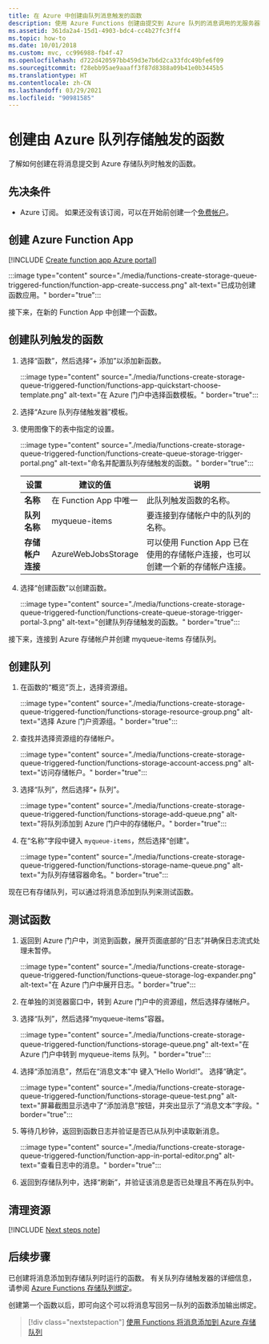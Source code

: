 ```yaml
---
title: 在 Azure 中创建由队列消息触发的函数
description: 使用 Azure Functions 创建由提交到 Azure 队列的消息调用的无服务器函数。
ms.assetid: 361da2a4-15d1-4903-bdc4-cc4b27fc3ff4
ms.topic: how-to
ms.date: 10/01/2018
ms.custom: mvc, cc996988-fb4f-47
ms.openlocfilehash: d722d420597bb459d3e7b6d2ca33fdc49bfe6f09
ms.sourcegitcommit: f28ebb95ae9aaaff3f87d8388a09b41e0b3445b5
ms.translationtype: HT
ms.contentlocale: zh-CN
ms.lasthandoff: 03/29/2021
ms.locfileid: "90981585"
---
```

# <a name="create-a-function-triggered-by-azure-queue-storage"></a>创建由 Azure 队列存储触发的函数

了解如何创建在将消息提交到 Azure 存储队列时触发的函数。

## <a name="prerequisites"></a>先决条件

- Azure 订阅。 如果还没有该订阅，可以在开始前创建一个[免费帐户](https://azure.microsoft.com/free/?WT.mc_id=A261C142F)。

## <a name="create-an-azure-function-app"></a>创建 Azure Function App

[!INCLUDE [Create function app Azure portal](../../includes/functions-create-function-app-portal.md)]

   :::image type="content" source="./media/functions-create-storage-queue-triggered-function/function-app-create-success.png" alt-text="已成功创建函数应用。" border="true":::

接下来，在新的 Function App 中创建一个函数。

<a name="create-function"></a>

## <a name="create-a-queue-triggered-function"></a>创建队列触发的函数

1. 选择“函数”，然后选择“+ 添加”以添加新函数。

   :::image type="content" source="./media/functions-create-storage-queue-triggered-function/functions-app-quickstart-choose-template.png" alt-text="在 Azure 门户中选择函数模板。" border="true":::

1. 选择“Azure 队列存储触发器”模板。

1. 使用图像下的表中指定的设置。

    :::image type="content" source="./media/functions-create-storage-queue-triggered-function/functions-create-queue-storage-trigger-portal.png" alt-text="命名并配置队列存储触发的函数。" border="true":::


    | 设置 | 建议的值 | 说明 |
    |---|---|---|
    | **名称** | 在 Function App 中唯一 | 此队列触发函数的名称。 |
    | **队列名称**   | myqueue-items    | 要连接到存储帐户中的队列的名称。 |
    | **存储帐户连接** | AzureWebJobsStorage | 可以使用 Function App 已在使用的存储帐户连接，也可以创建一个新的存储帐户连接。  |    

1. 选择“创建函数”以创建函数。

    :::image type="content" source="./media/functions-create-storage-queue-triggered-function/functions-create-queue-storage-trigger-portal-3.png" alt-text="创建队列存储触发的函数。" border="true":::

接下来，连接到 Azure 存储帐户并创建 myqueue-items 存储队列。

## <a name="create-the-queue"></a>创建队列

1. 在函数的“概览”页上，选择资源组。

    :::image type="content" source="./media/functions-create-storage-queue-triggered-function/functions-storage-resource-group.png" alt-text="选择 Azure 门户资源组。" border="true":::

1. 查找并选择资源组的存储帐户。

    :::image type="content" source="./media/functions-create-storage-queue-triggered-function/functions-storage-account-access.png" alt-text="访问存储帐户。" border="true":::

1. 选择“队列”，然后选择“+ 队列”。 

    :::image type="content" source="./media/functions-create-storage-queue-triggered-function/functions-storage-add-queue.png" alt-text="将队列添加到 Azure 门户中的存储帐户。" border="true":::

1. 在“名称”字段中键入 `myqueue-items`，然后选择“创建”。

    :::image type="content" source="./media/functions-create-storage-queue-triggered-function/functions-storage-name-queue.png" alt-text="为队列存储容器命名。" border="true":::

现在已有存储队列，可以通过将消息添加到队列来测试函数。

## <a name="test-the-function"></a>测试函数

1. 返回到 Azure 门户中，浏览到函数，展开页面底部的“日志”并确保日志流式处理未暂停。

    :::image type="content" source="./media/functions-create-storage-queue-triggered-function/functions-queue-storage-log-expander.png" alt-text="在 Azure 门户中展开日志。" border="true":::

1. 在单独的浏览器窗口中，转到 Azure 门户中的资源组，然后选择存储帐户。

1. 选择“队列”，然后选择“myqueue-items”容器。

    :::image type="content" source="./media/functions-create-storage-queue-triggered-function/functions-storage-queue.png" alt-text="在 Azure 门户中转到 myqueue-items 队列。" border="true":::

1. 选择“添加消息”，然后在“消息文本”中 键入“Hello World!”。 选择“确定”。

    :::image type="content" source="./media/functions-create-storage-queue-triggered-function/functions-storage-queue-test.png" alt-text="屏幕截图显示选中了“添加消息”按钮，并突出显示了“消息文本”字段。" border="true":::

1. 等待几秒钟，返回到函数日志并验证是否已从队列中读取新消息。

    :::image type="content" source="./media/functions-create-storage-queue-triggered-function/function-app-in-portal-editor.png" alt-text="查看日志中的消息。" border="true":::

1. 返回到存储队列中，选择“刷新”，并验证该消息是否已处理且不再在队列中。

## <a name="clean-up-resources"></a>清理资源

[!INCLUDE [Next steps note](../../includes/functions-quickstart-cleanup.md)]

## <a name="next-steps"></a>后续步骤

已创建将消息添加到存储队列时运行的函数。 有关队列存储触发器的详细信息，请参阅 [Azure Functions 存储队列绑定](functions-bindings-storage-queue.md)。

创建第一个函数以后，即可向这个可以将消息写回另一队列的函数添加输出绑定。

> [!div class="nextstepaction"]
> [使用 Functions 将消息添加到 Azure 存储队列](functions-integrate-storage-queue-output-binding.md)
